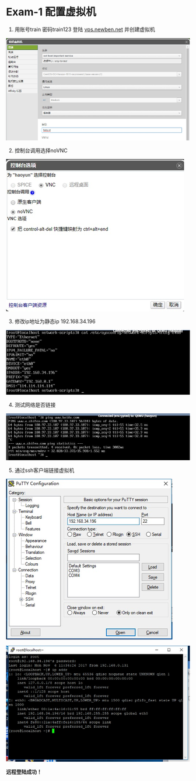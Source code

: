 ﻿# Exam-1 配置虚拟机

1. 用账号train 密码train123 登陆 [vps.newben.net](https://vps.newben.net/) 并创建虚拟机

![image1](https://github.com/jonyhy96/train1/blob/master/image1.jpg?raw=true)

2. 控制台调用选择noVNC

![image2](https://github.com/jonyhy96/train1/blob/master/image2.jpg?raw=true)

3. 修改ip地址为静态ip 192.168.34.196

![image3](https://github.com/jonyhy96/train1/blob/master/image3.jpg?raw=true)

4. 测试网络是否链接

![image6](https://github.com/jonyhy96/train1/blob/master/image6.jpg?raw=true)

5. 通过ssh客户端链接虚拟机

![image4](https://github.com/jonyhy96/train1/blob/master/image4.jpg?raw=true)

![image5](https://github.com/jonyhy96/train1/blob/master/image5.jpg?raw=true)

**远程登陆成功！**